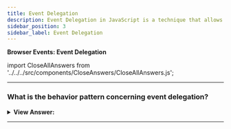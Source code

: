 ```yaml
---
title: Event Delegation
description: Event Delegation in JavaScript is a technique that allows you to listen for events on a parent element and then delegate the event to its children. This is useful for listening for events on a parent element and then triggering the event on the child elements. - JavaScript Interview Questions & Answers
sidebar_position: 3
sidebar_label: Event Delegation
---
```


**Browser Events: Event Delegation**

import CloseAllAnswers from '../../../src/components/CloseAnswers/CloseAllAnswers.js';

<CloseAllAnswers />

---

### What is the behavior pattern concerning event delegation?

<details>
  <summary><strong>View Answer:</strong></summary>
  <div>
  <div><strong>Interview Response:</strong> In events, the behavior pattern has two parts. First, we add a custom attribute to an element that describes its behavior. Second, a document-wide handler tracks events and acts if an event happens on an attributed element. 
    </div><br />
  <div><strong className="codeExample">Code Example:</strong><br /><br />

  <div></div>

```html
<!-- Counter: -->
<input type="button" value="1" data-counter />

<!-- One more counter: -->
<input type="button" value="2" data-counter />

<script>
  document.addEventListener('click', function (event) {
    if (event.target.dataset.counter != undefined) {
      // if the attribute exists...
      event.target.value++;
    }
  });
</script>
```

  </div>
  </div>
</details>

---
